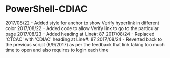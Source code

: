# PowerShell-CDIAC
2017/08/22 - Added style for anchor to show Verify hyperlink in different color
2017/08/22 - Added code to allow Verify link to go to the particular page
2017/08/23 - Added heading at Line#: 87
2017/08/24 - Replaced 'CTCAC' with 'CDIAC' heading at Line#: 87
2017/08/24 - Reverted back to the previous script (6/9/2017) as per the feedback that link taking too much time to open and also requires to login each time